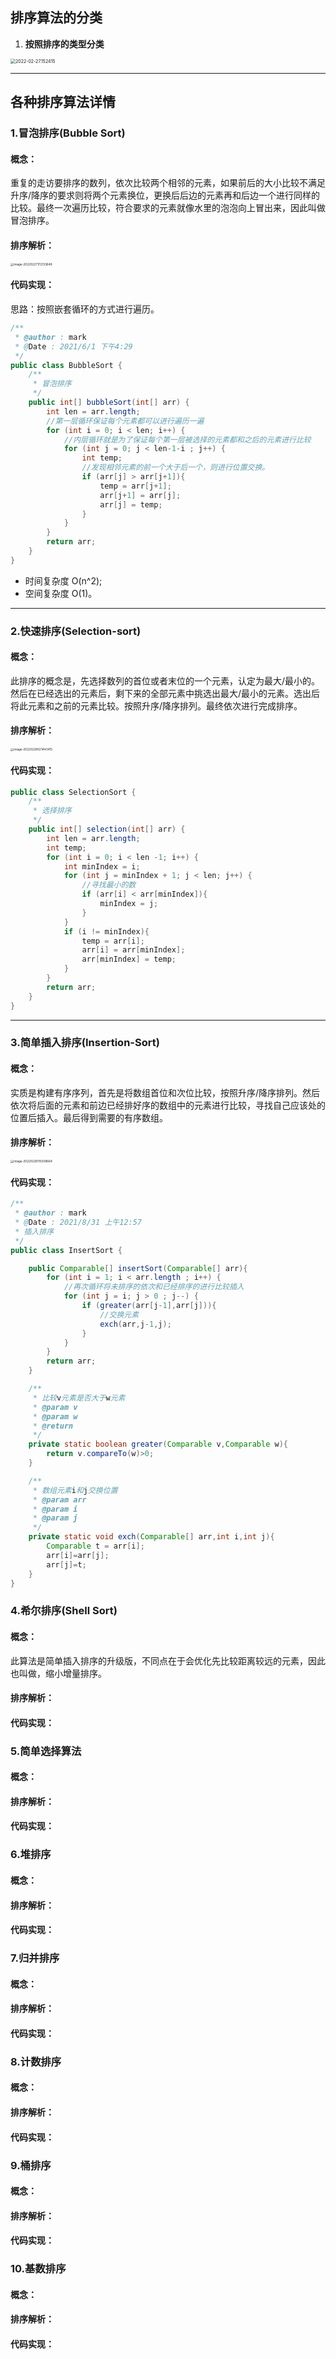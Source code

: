 ## 排序算法的分类

1. **按照排序的类型分类**

<img src="https://cdn.jsdelivr.net/gh/Mark-Jackson-Github/images@master/uPic/2022-02-27.152415-5947295.png" alt="2022-02-27.152415" style="zoom:50%;" />

---



## 各种排序算法详情

### 1.冒泡排序(Bubble Sort)

#### 概念：

重复的走访要排序的数列，依次比较两个相邻的元素，如果前后的大小比较不满足升序/降序的要求则将两个元素换位，更换后后边的元素再和后边一个进行同样的比较。最终一次遍历比较，符合要求的元素就像水里的泡泡向上冒出来，因此叫做冒泡排序。

#### 排序解析：

<img src="https://cdn.jsdelivr.net/gh/Mark-Jackson-Github/images@master/uPic/image-20220227172133648.png" alt="image-20220227172133648" style="zoom: 33%;" />

#### 代码实现：

思路：按照嵌套循环的方式进行遍历。

```java
/**
 * @author : mark
 * @Date : 2021/6/1 下午4:29
 */
public class BubbleSort {
    /**
     * 冒泡排序
     */
    public int[] bubbleSort(int[] arr) {
        int len = arr.length;
        //第一层循环保证每个元素都可以进行遍历一遍
        for (int i = 0; i < len; i++) {
            //内层循环就是为了保证每个第一层被选择的元素都和之后的元素进行比较
            for (int j = 0; j < len-1-i ; j++) {
                int temp;
                //发现相邻元素的前一个大于后一个，则进行位置交换。
                if (arr[j] > arr[j+1]){
                    temp = arr[j+1];
                    arr[j+1] = arr[j];
                    arr[j] = temp;
                }
            }
        }
        return arr;
    }
}
```

* 时间复杂度 O(n^2);
* 空间复杂度 O(1)。

---

### 2.快速排序(Selection-sort)

#### 概念：

此排序的概念是，先选择数列的首位或者末位的一个元素，认定为最大/最小的。然后在已经选出的元素后，剩下来的全部元素中挑选出最大/最小的元素。选出后将此元素和之前的元素比较。按照升序/降序排列。最终依次进行完成排序。



#### 排序解析：

<img src="https://cdn.jsdelivr.net/gh/Mark-Jackson-Github/images@master/uPic/image-20220228021443415.png" alt="image-20220228021443415" style="zoom:33%;" />

#### 代码实现：

```java
public class SelectionSort {
    /**
     * 选择排序
     */
    public int[] selection(int[] arr) {
        int len = arr.length;
        int temp;
        for (int i = 0; i < len -1; i++) {
            int minIndex = i;
            for (int j = minIndex + 1; j < len; j++) {
                //寻找最小的数
                if (arr[i] < arr[minIndex]){
                    minIndex = j;
                }
            }
            if (i != minIndex){
                temp = arr[i];
                arr[i] = arr[minIndex];
                arr[minIndex] = temp;
            }
        }
        return arr;
    }
}
```



----

### 3.简单插入排序(Insertion-Sort)

#### 概念：

实质是构建有序序列，首先是将数组首位和次位比较，按照升序/降序排列。然后依次将后面的元素和前边已经排好序的数组中的元素进行比较，寻找自己应该处的位置后插入。最后得到需要的有序数组。



#### 排序解析：

<img src="/Users/mark/typora_workspace/NoteBook/images/image-20220228115038664.png" alt="image-20220228115038664" style="zoom:33%;" />



#### 代码实现：

```java
/**
 * @author : mark
 * @Date : 2021/8/31 上午12:57
 * 插入排序
 */
public class InsertSort {

    public Comparable[] insertSort(Comparable[] arr){
        for (int i = 1; i < arr.length ; i++) {
            //再次循环将未排序的依次和已经排序的进行比较插入
            for (int j = i; j > 0 ; j--) {
                if (greater(arr[j-1],arr[j])){
                    //交换元素
                    exch(arr,j-1,j);
                }
            }
        }
        return arr;
    }

    /**
     * 比较v元素是否大于w元素
     * @param v
     * @param w
     * @return
     */
    private static boolean greater(Comparable v,Comparable w){
        return v.compareTo(w)>0;
    }

    /**
     * 数组元素i和j交换位置
     * @param arr
     * @param i
     * @param j
     */
    private static void exch(Comparable[] arr,int i,int j){
        Comparable t = arr[i];
        arr[i]=arr[j];
        arr[j]=t;
    }
}
```



### 4.希尔排序(Shell Sort)

#### 概念：

此算法是简单插入排序的升级版，不同点在于会优化先比较距离较远的元素，因此也叫做，缩小增量排序。





#### 排序解析：





#### 代码实现：











### 5.简单选择算法

#### 概念：







#### 排序解析：





#### 代码实现：









### 6.堆排序

#### 概念：









#### 排序解析：





#### 代码实现：











### 7.归并排序

#### 概念：









#### 排序解析：





#### 代码实现：













### 8.计数排序

#### 概念：









#### 排序解析：





#### 代码实现：

















### 9.桶排序

#### 概念：









#### 排序解析：





#### 代码实现：



















### 10.基数排序

#### 概念：









#### 排序解析：





#### 代码实现：



